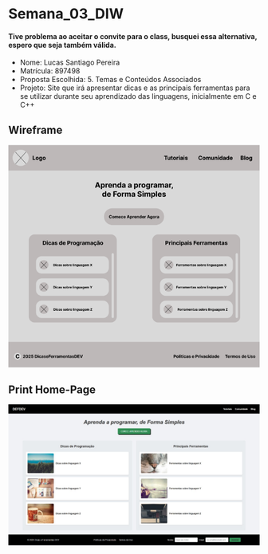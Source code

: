 # Semana_03_DIW
#### Tive problema ao aceitar o convite para o class, busquei essa alternativa, espero que seja também válida.

- Nome: Lucas Santiago Pereira
- Matrícula: 897498
- Proposta Escolhida: 5. Temas e Conteúdos Associados
- Projeto: Site que irá apresentar dicas e as principais ferramentas para se utilizar durante seu aprendizado das linguagens, inicialmente em C e C++

## Wireframe

![WireFrame](public/wireframe_devdef.png)

## Print Home-Page

![Home-Page](public/homepage.jpg)
